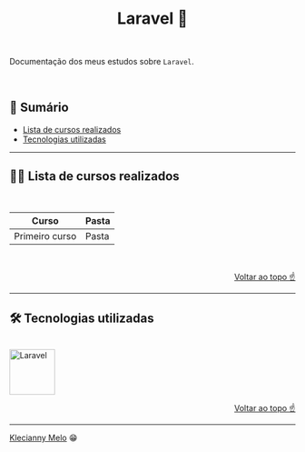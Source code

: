 <h1 id="top" align="center">Laravel 🐘</h1>

<br>

Documentação dos meus estudos sobre `Laravel`.

<br>

<h2>📑 Sumário</h2>

- [Lista de cursos realizados](#cursos)
- [Tecnologias utilizadas](#tech)

---

<h2 id="cursos">👩‍💻 Lista de cursos realizados</h2>

<br>

Curso | Pasta
------ | ------
Primeiro curso | Pasta

<br>

<p align="right"><a href="#top">Voltar ao topo ☝</a></p>

---

<h2 id="tech">🛠 Tecnologias utilizadas</h2>

<br>

<img title="Laravel" alt="Laravel" height="80" width="80" src="https://cdn.jsdelivr.net/gh/devicons/devicon/icons/laravel/laravel-plain.svg" />        

<p align="right"><a href="#top">Voltar ao topo ☝</a></p>

---

[Klecianny Melo](https://www.linkedin.com/in/kecbm/) 😁
